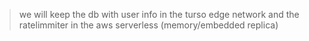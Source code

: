 > we will keep the db with user info in the turso edge network and the ratelimmiter in the aws serverless (memory/embedded replica)
